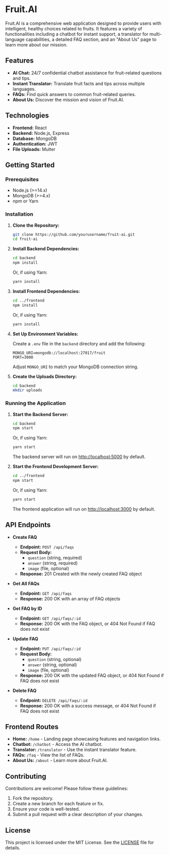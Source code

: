 # Fruit.AI

Fruit.AI is a comprehensive web application designed to provide users with intelligent, healthy choices related to fruits. It features a variety of functionalities including a chatbot for instant support, a translator for multi-language capabilities, a detailed FAQ section, and an "About Us" page to learn more about our mission.

## Features

- **AI Chat:** 24/7 confidential chatbot assistance for fruit-related questions and tips.
- **Instant Translator:** Translate fruit facts and tips across multiple languages.
- **FAQs:** Find quick answers to common fruit-related queries.
- **About Us:** Discover the mission and vision of Fruit.AI.

## Technologies

- **Frontend:** React
- **Backend:** Node.js, Express
- **Database:** MongoDB
- **Authentication:** JWT
- **File Uploads:** Multer

## Getting Started

### Prerequisites

- Node.js (>=14.x)
- MongoDB (>=4.x)
- npm or Yarn

### Installation

1. **Clone the Repository:**

    ```bash
    git clone https://github.com/yourusername/fruit-ai.git
    cd fruit-ai
    ```

2. **Install Backend Dependencies:**

    ```bash
    cd backend
    npm install
    ```

    Or, if using Yarn:

    ```bash
    yarn install
    ```

3. **Install Frontend Dependencies:**

    ```bash
    cd ../frontend
    npm install
    ```

    Or, if using Yarn:

    ```bash
    yarn install
    ```

4. **Set Up Environment Variables:**

    Create a `.env` file in the `backend` directory and add the following:

    ```env
    MONGO_URI=mongodb://localhost:27017/fruit
    PORT=3000
    ```

    Adjust `MONGO_URI` to match your MongoDB connection string.

5. **Create the Uploads Directory:**

    ```bash
    cd backend
    mkdir uploads
    ```

### Running the Application

1. **Start the Backend Server:**

    ```bash
    cd backend
    npm start
    ```

    Or, if using Yarn:

    ```bash
    yarn start
    ```

    The backend server will run on [http://localhost:5000](http://localhost:5000) by default.

2. **Start the Frontend Development Server:**

    ```bash
    cd ../frontend
    npm start
    ```

    Or, if using Yarn:

    ```bash
    yarn start
    ```

    The frontend application will run on [http://localhost:3000](http://localhost:3000) by default.

## API Endpoints

- **Create FAQ**

    - **Endpoint:** `POST /api/faqs`
    - **Request Body:**
      - `question` (string, required)
      - `answer` (string, required)
      - `image` (file, optional)
    - **Response:** 201 Created with the newly created FAQ object

- **Get All FAQs**

    - **Endpoint:** `GET /api/faqs`
    - **Response:** 200 OK with an array of FAQ objects

- **Get FAQ by ID**

    - **Endpoint:** `GET /api/faqs/:id`
    - **Response:** 200 OK with the FAQ object, or 404 Not Found if FAQ does not exist

- **Update FAQ**

    - **Endpoint:** `PUT /api/faqs/:id`
    - **Request Body:**
      - `question` (string, optional)
      - `answer` (string, optional)
      - `image` (file, optional)
    - **Response:** 200 OK with the updated FAQ object, or 404 Not Found if FAQ does not exist

- **Delete FAQ**

    - **Endpoint:** `DELETE /api/faqs/:id`
    - **Response:** 200 OK with a success message, or 404 Not Found if FAQ does not exist

## Frontend Routes

- **Home:** `/home` - Landing page showcasing features and navigation links.
- **Chatbot:** `/chatbot` - Access the AI chatbot.
- **Translator:** `/translator` - Use the instant translator feature.
- **FAQs:** `/faq` - View the list of FAQs.
- **About Us:** `/about` - Learn more about Fruit.AI.

## Contributing

Contributions are welcome! Please follow these guidelines:

1. Fork the repository.
2. Create a new branch for each feature or fix.
3. Ensure your code is well-tested.
4. Submit a pull request with a clear description of your changes.

## License

This project is licensed under the MIT License. See the [LICENSE](LICENSE) file for details.
